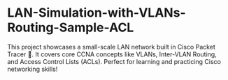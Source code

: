 # LAN-Simulation-with-VLANs-Routing-Sample-ACL
 This project showcases a small-scale LAN network built in Cisco Packet Tracer 📡. It covers core CCNA concepts like VLANs, Inter-VLAN Routing, and Access Control Lists (ACLs). Perfect for learning and practicing Cisco networking skills!

